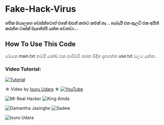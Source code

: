# Fake-Hack-Virus

#### මේක ඔයාලගෙ ඩෙස්ක්ටොප් එකේ ඔපන් කරාට කමක් නෑ .. හැබැයි එන ඇලට් එක අයින් කරන්න ටාස්ක් මැනේජර් යන්න වෙනවා...


## How To Use This Code

මේකෙ main.txt තමයි කෝඩ් එක පාවිච්චි කරන විදිහ දැනගන්න use.txt වලට යන්න..


### Video Tutorial:

[![Tutorial](https://yt-embed.herokuapp.com/embed?v=WWeP5e2Iv-4)](https://youtu.be/WWeP5e2Iv-4)

☆ Video by [Isuru Udara](https://youtu.be/WWeP5e2Iv-4) ☆
[![YouTube](https://img.shields.io/badge/YouTube-Video%20Tutorial-red?logo=youtube)](https://youtu.be/WWeP5e2Iv-4)



![Mr Real Hacker](https://github.com/Real-Hack.png?size=100px)
![King Amda](https://github.com/King-Amda.png?size=100px)


![Damantha Jasinghe](https://github.com/Damantha126.png?size=100px)
![Sadew](https://github.com/Sadew451.png?size=100px)


![Isuru Udara](https://github.com/Sl-Isuwa.png?size=100px)
